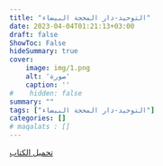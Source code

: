 ```yaml
---
title: "التوحيد-دار المحجة البيضاء"
date: 2023-04-04T01:21:13+03:00
draft: false
ShowToc: False
hideSummary: true
cover:
    image: img/1.png
    alt: 'صورة'
    caption: ''
#    hidden: false
summary: "" 
tags: ["التوحيد-دار المحجة البيضاء"]
categories: []
# maqalats : []
---
```


[تحميل الكتاب](./../../books/1.pdf)
